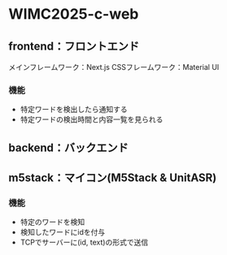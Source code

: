 # WIMC2025-c-web
## frontend：フロントエンド
メインフレームワーク：Next.js
CSSフレームワーク：Material UI

### 機能
- 特定ワードを検出したら通知する
- 特定ワードの検出時間と内容一覧を見られる

## backend：バックエンド

## m5stack：マイコン(M5Stack & UnitASR)
### 機能
- 特定のワードを検知
- 検知したワードにidを付与
- TCPでサーバーに(id, text)の形式で送信
